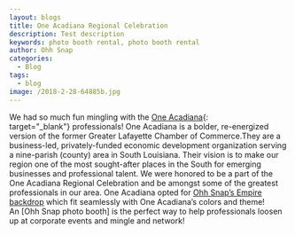 ```yaml
---
layout: blogs
title: One Acadiana Regional Celebration
description: Test description
keywords: photo booth rental, photo booth rental
author: Ohh Snap
categories:
  - Blog
tags:
  - blog
image: /2018-2-28-64885b.jpg
---
```

We had so much fun mingling with the&nbsp;[One Acadiana](https://oneacadiana.org/){: target="_blank"}&nbsp;professionals\! One Acadiana is a bolder, re-energized version of the former Greater Lafayette Chamber of Commerce.They are a business-led, privately-funded economic development organization serving a nine-parish (county) area in South Louisiana. Their vision is to make our region one of the most sought-after places in the South for emerging businesses and professional talent. We were honored to be a part of the One Acadiana Regional Celebration and be amongst some of the greatest professionals in our area. One Acadiana opted for&nbsp;[Ohh Snap’s Empire backdrop](https://ohhsnapbooth.com/photo-booth-and-photography-backdrops.html)&nbsp;which fit seamlessly with One Acadiana’s colors and theme\! An&nbsp;[Ohh Snap photo booth]&nbsp;is the perfect way to help professionals loosen up at corporate events and mingle and network\!
